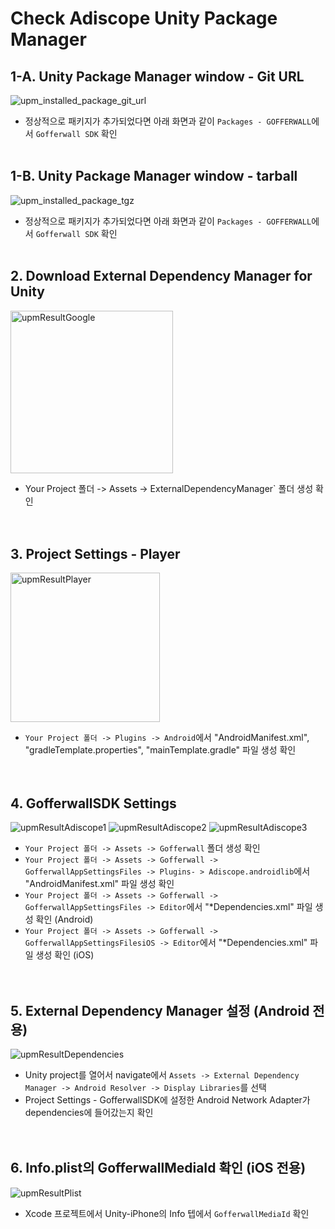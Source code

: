 # Check Adiscope Unity Package Manager

## 1-A. Unity Package Manager window - Git URL
![upm_installed_package_git_url](https://github.com/adiscope/Adiscope-Unity-UPM/assets/60415962/551f2489-39a0-4dd8-9538-d94dd4a49f19)<br/>
- 정상적으로 패키지가 추가되었다면 아래 화면과 같이 `Packages - GOFFERWALL`에서 `Gofferwall SDK` 확인
<br/><br/>

## 1-B. Unity Package Manager window - tarball
![upm_installed_package_tgz](https://github.com/adiscope/Adiscope-Unity-UPM/assets/60415962/6eac4eff-c1e8-4636-8968-58b4203b47ea)<br/>
- 정상적으로 패키지가 추가되었다면 아래 화면과 같이 `Packages - GOFFERWALL`에서 `Gofferwall SDK` 확인
<br/><br/>

## 2. Download External Dependency Manager for Unity
<img width="260" alt="upmResultGoogle" src="https://github.com/adiscope/Adiscope-Unity-UPM/assets/60415962/2246d76a-9354-4ef4-ba50-a40e90b6b33e"><br/>
- Your Project 폴더 -> Assets -> ExternalDependencyManager` 폴더 생성 확인
<br/><br/><br/>

## 3. Project Settings - Player
<img width="239" alt="upmResultPlayer" src="https://github.com/adiscope/Adiscope-Unity-UPM/assets/60415962/5dd3b4cf-dc9d-49b6-9130-8f4a2973be3d"><br/>
- `Your Project 폴더 -> Plugins -> Android`에서 "AndroidManifest.xml", "gradleTemplate.properties", "mainTemplate.gradle" 파일 생성 확인
<br/><br/><br/>

## 4. GofferwallSDK Settings
![upmResultAdiscope1](https://github.com/adiscope/Adiscope-Unity-UPM/assets/60415962/96da65b4-a7f4-46fa-b654-4bedc1d97ba9)
![upmResultAdiscope2](https://github.com/adiscope/Adiscope-Unity-UPM/assets/60415962/b891640f-8800-45ff-8c7b-654cf4c68114)
![upmResultAdiscope3](https://github.com/adiscope/Adiscope-Unity-UPM/assets/60415962/05679e58-a17f-40ff-9323-c59a8edaffbf)<br/>
- `Your Project 폴더 -> Assets -> Gofferwall` 폴더 생성 확인<br/>
- `Your Project 폴더 -> Assets -> Gofferwall -> GofferwallAppSettingsFiles -> Plugins- > Adiscope.androidlib`에서 "AndroidManifest.xml" 파일 생성 확인<br/>
- `Your Project 폴더 -> Assets -> Gofferwall -> GofferwallAppSettingsFiles -> Editor`에서 "*Dependencies.xml" 파일 생성 확인 (Android)
- `Your Project 폴더 -> Assets -> Gofferwall -> GofferwallAppSettingsFilesiOS -> Editor`에서 "*Dependencies.xml" 파일 생성 확인 (iOS)
<br/><br/><br/>

## 5. External Dependency Manager 설정 (Android 전용)
![upmResultDependencies](https://github.com/adiscope/Adiscope-Unity-UPM/assets/60415962/f76f4625-c05d-4829-93b8-254568ed88f1)<br/>
- Unity project를 열어서 navigate에서 `Assets -> External Dependency Manager -> Android Resolver -> Display Libraries`를 선택<br/>
- Project Settings - GofferwallSDK에 설정한 Android Network Adapter가 dependencies에 들어갔는지 확인
<br/><br/><br/>

## 6. Info.plist의 GofferwallMediaId 확인 (iOS 전용)
![upmResultPlist](https://github.com/adiscope/Adiscope-Unity-UPM/assets/60415962/8a391927-b775-4c5a-aa4d-079754ed6de9)<br/>
- Xcode 프로젝트에서 Unity-iPhone의 Info 텝에서 `GofferwallMediaId` 확인
<br/>
